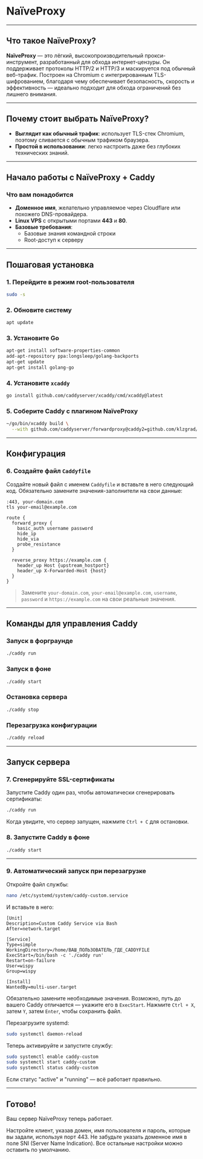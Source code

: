 # NaïveProxy

---

## Что такое NaïveProxy?

**NaïveProxy** — это лёгкий, высокопроизводительный прокси-инструмент, разработанный для обхода интернет-цензуры. Он поддерживает протоколы HTTP/2 и HTTP/3 и маскируется под обычный веб-трафик. Построен на Chromium с интегрированным TLS-шифрованием, благодаря чему обеспечивает безопасность, скорость и эффективность — идеально подходит для обхода ограничений без лишнего внимания.

---

## Почему стоит выбрать NaïveProxy?

- **Выглядит как обычный трафик**: использует TLS-стек Chromium, поэтому сливается с обычным трафиком браузера.
- **Простой в использовании**: легко настроить даже без глубоких технических знаний.

---

## Начало работы с NaïveProxy + Caddy

### Что вам понадобится

- **Доменное имя**, желательно управляемое через Cloudflare или похожего DNS-провайдера.
- **Linux VPS** с открытыми портами **443** и **80**.
- **Базовые требования**:
  - Базовые знания командной строки
  - Root-доступ к серверу

---

## Пошаговая установка

### 1. Перейдите в режим root-пользователя

```bash
sudo -s
```

### 2. Обновите систему

```bash
apt update
```

### 3. Установите Go

```bash
apt-get install software-properties-common
add-apt-repository ppa:longsleep/golang-backports
apt-get update
apt-get install golang-go
```

### 4. Установите `xcaddy`

```bash
go install github.com/caddyserver/xcaddy/cmd/xcaddy@latest
```

### 5. Соберите Caddy с плагином NaïveProxy

```bash
~/go/bin/xcaddy build \
  --with github.com/caddyserver/forwardproxy@caddy2=github.com/klzgrad/forwardproxy@naive
```

---

## Конфигурация

### 6. Создайте файл `Caddyfile`

Создайте новый файл с именем `Caddyfile` и вставьте в него следующий код. Обязательно замените значения-заполнители на свои данные:

```caddyfile
:443, your-domain.com
tls your-email@example.com

route {
  forward_proxy {
    basic_auth username password
    hide_ip
    hide_via
    probe_resistance
  }

  reverse_proxy https://example.com {
    header_up Host {upstream_hostport}
    header_up X-Forwarded-Host {host}
  }
}
```

> Замените `your-domain.com`, `your-email@example.com`, `username`, `password` и `https://example.com` на свои реальные значения.

---

## Команды для управления Caddy

### Запуск в форграунде

```bash
./caddy run
```

### Запуск в фоне

```bash
./caddy start
```

### Остановка сервера

```bash
./caddy stop
```

### Перезагрузка конфигурации

```bash
./caddy reload
```

---

## Запуск сервера

### 7. Сгенерируйте SSL-сертификаты

Запустите Caddy один раз, чтобы автоматически сгенерировать сертификаты:

```bash
./caddy run
```

Когда увидите, что сервер запущен, нажмите `Ctrl + C` для остановки.

### 8. Запустите Caddy в фоне

```bash
./caddy start
```

---

### 9. Автоматический запуск при перезагрузке

Откройте файл службы:

```bash
nano /etc/systemd/system/caddy-custom.service
```

И вставьте в него:

```
[Unit]
Description=Custom Caddy Service via Bash
After=network.target

[Service]
Type=simple
WorkingDirectory=/home/ВАШ_ПОЛЬЗОВАТЕЛЬ_ГДЕ_CADDYFILE
ExecStart=/bin/bash -c './caddy run'
Restart=on-failure
User=wispy
Group=wispy

[Install]
WantedBy=multi-user.target
```

Обязательно замените необходимые значения. Возможно, путь до вашего Caddy отличается — укажите его в `ExecStart`.
Нажмите `Ctrl + X`, затем `Y`, затем `Enter`, чтобы сохранить файл.

Перезагрузите systemd:

```bash
sudo systemctl daemon-reload
```

Теперь активируйте и запустите службу:

```bash
sudo systemctl enable caddy-custom
sudo systemctl start caddy-custom
sudo systemctl status caddy-custom
```

Если статус "active" и "running" — всё работает правильно.

---

## Готово!

Ваш сервер NaïveProxy теперь работает.

Настройте клиент, указав домен, имя пользователя и пароль, которые вы задали, используя порт 443. Не забудьте указать доменное имя в поле SNI (Server Name Indication). Все остальные настройки можно оставить по умолчанию.
